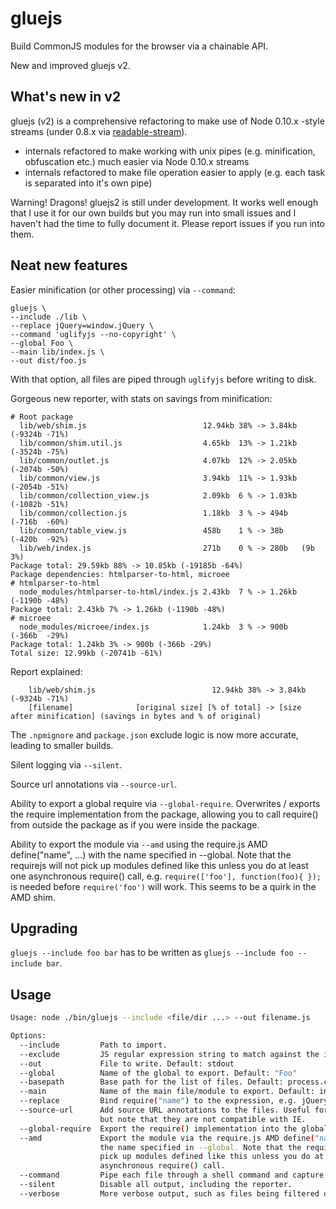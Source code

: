 # gluejs

Build CommonJS modules for the browser via a chainable API.

New and improved gluejs v2.

## What's new in v2

gluejs (v2) is a comprehensive refactoring to make use of Node 0.10.x -style streams (under 0.8.x via [readable-stream](https://github.com/isaacs/readable-stream)).

- internals refactored to make working with unix pipes (e.g. minification, obfuscation etc.) much easier via Node 0.10.x streams
- internals refactored to make file operation easier to apply (e.g. each task is separated into it's own pipe)

Warning! Dragons! gluejs2 is still under development. It works well enough that I use it for our own builds but you may run into small issues and I haven't had the time to fully document it. Please report issues if you run into them.

## Neat new features

Easier minification (or other processing) via `--command`:

    gluejs \
    --include ./lib \
    --replace jQuery=window.jQuery \
    --command 'uglifyjs --no-copyright' \
    --global Foo \
    --main lib/index.js \
    --out dist/foo.js

With that option, all files are piped through `uglifyjs` before writing to disk.

Gorgeous new reporter, with stats on savings from minification:

    # Root package
      lib/web/shim.js                          12.94kb 38% -> 3.84kb (-9324b -71%)
      lib/common/shim.util.js                  4.65kb  13% -> 1.21kb (-3524b -75%)
      lib/common/outlet.js                     4.07kb  12% -> 2.05kb (-2074b -50%)
      lib/common/view.js                       3.94kb  11% -> 1.93kb (-2054b -51%)
      lib/common/collection_view.js            2.09kb  6 % -> 1.03kb (-1082b -51%)
      lib/common/collection.js                 1.18kb  3 % -> 494b   (-716b  -60%)
      lib/common/table_view.js                 458b    1 % -> 38b    (-420b  -92%)
      lib/web/index.js                         271b    0 % -> 280b   (9b     3%)
    Package total: 29.59kb 88% -> 10.85kb (-19185b -64%)
    Package dependencies: htmlparser-to-html, microee
    # htmlparser-to-html
      node_modules/htmlparser-to-html/index.js 2.43kb  7 % -> 1.26kb (-1190b -48%)
    Package total: 2.43kb 7% -> 1.26kb (-1190b -48%)
    # microee
      node_modules/microee/index.js            1.24kb  3 % -> 900b   (-366b  -29%)
    Package total: 1.24kb 3% -> 900b (-366b -29%)
    Total size: 12.99kb (-20741b -61%)

Report explained:

        lib/web/shim.js                          12.94kb 38% -> 3.84kb (-9324b -71%)
        [filename]              [original size] [% of total] -> [size after minification] (savings in bytes and % of original)

The `.npmignore` and `package.json` exclude logic is now more accurate, leading to smaller builds.

Silent logging via `--silent`.

Source url annotations via `--source-url`.

Ability to export a global require via `--global-require`. Overwrites / exports the require implementation from the package, allowing you to call require() from outside the package as if you were inside the package.

Ability to export the module via `--amd` using the require.js AMD define("name", ...) with the name specified in --global. Note that the requirejs will not pick up modules defined like this unless you do at least one asynchronous require() call, e.g. `require(['foo'], function(foo){ });` is needed before `require('foo')` will work. This seems to be a quirk in the AMD shim.

## Upgrading

`gluejs --include foo bar` has to be written as `gluejs --include foo --include bar`.

## Usage

````bash
Usage: node ./bin/gluejs --include <file/dir ...> --out filename.js

Options:
  --include         Path to import.
  --exclude         JS regular expression string to match against the included paths
  --out             File to write. Default: stdout
  --global          Name of the global to export. Default: "Foo"
  --basepath        Base path for the list of files. Default: process.cwd().
  --main            Name of the main file/module to export. Default: index.js
  --replace         Bind require("name") to the expression, e.g. jQuery to window.$.
  --source-url      Add source URL annotations to the files. Useful for development,
                    but note that they are not compatible with IE.
  --global-require  Export the require() implementation into the global space.
  --amd             Export the module via the require.js AMD define("name", ...) using
                    the name specified in --global. Note that the requirejs will not
                    pick up modules defined like this unless you do at least one
                    asynchronous require() call.
  --command         Pipe each file through a shell command and capture the output (e.g. --command "uglifyjs --no-copyright").
  --silent          Disable all output, including the reporter.
  --verbose         More verbose output, such as files being filtered out and processed.
````
